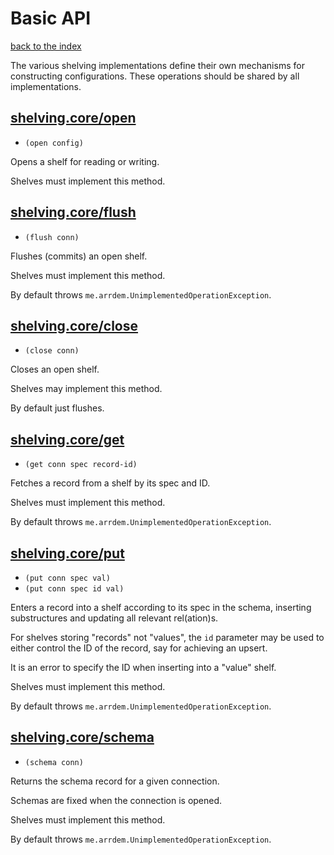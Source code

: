# Basic API

[back to the index](/README.md#usage)

The various shelving implementations define their own mechanisms for constructing
configurations. These operations should be shared by all implementations.

## [shelving.core/open](/src/main/clj/shelving/core.clj#L40)
 - `(open config)`

Opens a shelf for reading or writing.

Shelves must implement this method.

## [shelving.core/flush](/src/main/clj/shelving/core.clj#L52)
 - `(flush conn)`

Flushes (commits) an open shelf.

Shelves must implement this method.

By default throws `me.arrdem.UnimplementedOperationException`.

## [shelving.core/close](/src/main/clj/shelving/core.clj#L66)
 - `(close conn)`

Closes an open shelf.

Shelves may implement this method.

By default just flushes.

## [shelving.core/get](/src/main/clj/shelving/core.clj#L81)
 - `(get conn spec record-id)`

Fetches a record from a shelf by its spec and ID.

Shelves must implement this method.

By default throws `me.arrdem.UnimplementedOperationException`.

## [shelving.core/put](/src/main/clj/shelving/core.clj#L93)
 - `(put conn spec val)`
 - `(put conn spec id val)`

Enters a record into a shelf according to its spec in the schema, inserting substructures and updating all relevant rel(ation)s.

For shelves storing "records" not "values", the `id` parameter may be used to either control the ID of the record, say for achieving an upsert.

It is an error to specify the ID when inserting into a "value" shelf.

Shelves must implement this method.

By default throws `me.arrdem.UnimplementedOperationException`.

## [shelving.core/schema](/src/main/clj/shelving/core.clj#L115)
 - `(schema conn)`

Returns the schema record for a given connection.

Schemas are fixed when the connection is opened.

Shelves must implement this method.

By default throws `me.arrdem.UnimplementedOperationException`.

